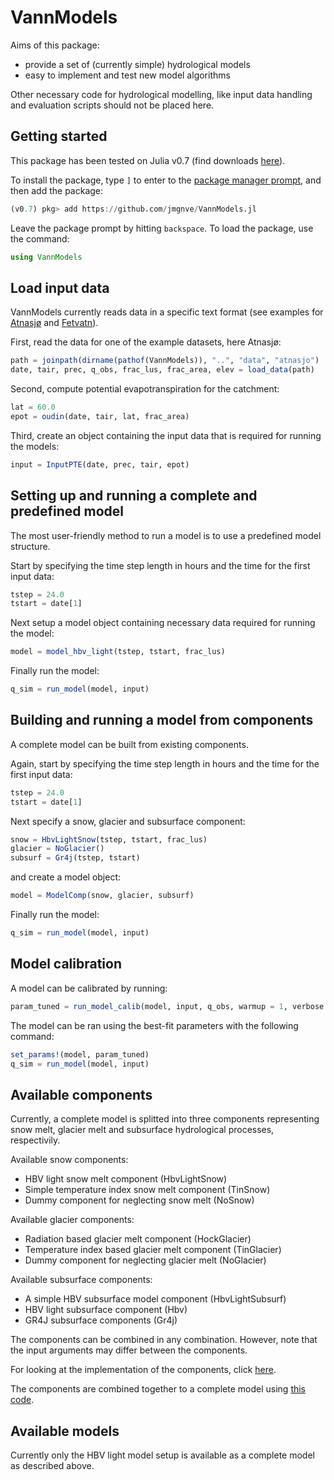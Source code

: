 # VannModels

Aims of this package: 

- provide a set of (currently simple) hydrological models
- easy to implement and test new model algorithms

Other necessary code for hydrological modelling, like input data handling and evaluation scripts should not be placed here.

## Getting started

This package has been tested on Julia v0.7 (find downloads [here](https://julialang.org/downloads/)).

To install the package, type `]` to enter to the [package manager prompt](https://docs.julialang.org/en/v1/stdlib/Pkg/index.html), and then add the package:

````julia
(v0.7) pkg> add https://github.com/jmgnve/VannModels.jl
````
Leave the package prompt by hitting `backspace`. To load the package, use the command:

````julia
using VannModels
````

## Load input data

VannModels currently reads data in a specific text format (see examples for [Atnasjø](https://github.com/jmgnve/VannModels/tree/master/data/atnasjo) and [Fetvatn](https://github.com/jmgnve/VannModels/tree/master/data/fetvatn)). 

First, read the data for one of the example datasets, here Atnasjø:

````julia
path = joinpath(dirname(pathof(VannModels)), "..", "data", "atnasjo")
date, tair, prec, q_obs, frac_lus, frac_area, elev = load_data(path)
````

Second, compute potential evapotranspiration for the catchment:

````julia
lat = 60.0
epot = oudin(date, tair, lat, frac_area)
````

Third, create an object containing the input data that is required for running the models:

````julia
input = InputPTE(date, prec, tair, epot)
````

## Setting up and running a complete and predefined model

The most user-friendly method to run a model is to use a predefined model structure.

Start by specifying the time step length in hours and the time for the first input data: 

````julia
tstep = 24.0
tstart = date[1]
````

Next setup a model object containing necessary data required for running the model:

````julia
model = model_hbv_light(tstep, tstart, frac_lus)
````

Finally run the model:

````julia
q_sim = run_model(model, input)
````

## Building and running a model from components

A complete model can be built from existing components.

Again, start by specifying the time step length in hours and the time for the first input data: 

````julia
tstep = 24.0
tstart = date[1]
````

Next specify a snow, glacier and subsurface component:

````julia
snow = HbvLightSnow(tstep, tstart, frac_lus)
glacier = NoGlacier()
subsurf = Gr4j(tstep, tstart)
````

and create a model object:

````julia
model = ModelComp(snow, glacier, subsurf)
````

Finally run the model:

````julia
q_sim = run_model(model, input)
````

## Model calibration

A model can be calibrated by running:

````julia
param_tuned = run_model_calib(model, input, q_obs, warmup = 1, verbose = :verbose)
````

The model can be ran using the best-fit parameters with the following command:

````julia
set_params!(model, param_tuned)
q_sim = run_model(model, input)
````

## Available components

Currently, a complete model is splitted into three components representing snow melt, glacier melt and subsurface hydrological processes, respectivily.

Available snow components:

- HBV light snow melt component (HbvLightSnow)
- Simple temperature index snow melt component (TinSnow)
- Dummy component for neglecting snow melt (NoSnow)

Available glacier components:

- Radiation based glacier melt component (HockGlacier)
- Temperature index based glacier melt component (TinGlacier)
- Dummy component for neglecting glacier melt (NoGlacier)

Available subsurface components:

- A simple HBV subsurface model component (HbvLightSubsurf)
- HBV light subsurface component (Hbv)
- GR4J subsurface components (Gr4j)

The components can be combined in any combination. However, note that the input arguments may differ between the components.

For looking at the implementation of the components, click [here](https://github.com/jmgnve/VannModels/tree/master/src/components).

The components are combined together to a complete model using [this code](https://github.com/jmgnve/VannModels/blob/master/src/models/model_components.jl).

## Available models

Currently only the HBV light model setup is available as a complete model as described above.
